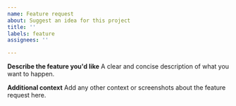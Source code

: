```yaml
---
name: Feature request
about: Suggest an idea for this project
title: ''
labels: feature
assignees: ''

---
```


**Describe the feature you'd like**
A clear and concise description of what you want to happen.

**Additional context**
Add any other context or screenshots about the feature request here.

